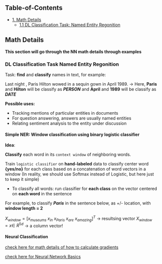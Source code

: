 ## Table-of-Contents

- [1. Math Details](#Math-Details)
  - [1.1 DL Classification Task: Named Entity Regonition](#DL-Classification-Task:-Named-Entity-Regonition)





## Math Details

**This section will go through the NN math details through examples**

### DL Classification Task Named Entity Regonition

Task: **find** and **classify** names in text, for example:

Last night , Paris Hilton wowed in a sequin gown in April 1989. ->  Here, **Paris** and **Hilton** will be classify as ***PERSON*** and **April** and **1989** will be classify as ***DATE***

**Possible uses:**

- Tracking mentions of particular entities in documents 
- For question answering, answers are usually named entities 
- Relating sentiment analysis to the entity under discussion

#### Simple NER: Window classification using binary logistic classifier

**Idea**:

**Classify** each word in its `context window` of neighboring words.

Train `logistic classifier` on **hand-labeled** data to classify center word **{yes/no}** for each class based on a concatenation of word vectors in a window (In reality, we should use Softmax instead of Logistic, but here just to keep it simple)

- To classify all words: run classifier for **each class** on the vector centered on **each word** in the sentence

For example, to classify ***Paris*** in the sentence below, as +/- location, with **window length = 2**

$X_{window} = [x_{museums} \ x_{in} \ x_{Paris} \ x_{are} \ x_{amazing}]^T$ -> resultsing vector  $X_{window} = x \in \ R^{5d}$  -> a column vector!

#### Neural Classification

[check here for math details of how to calculate gradients](https://web.stanford.edu/class/cs224n/slides/cs224n-2022-lecture03-neuralnets.pdf)

[check here for Neural Network Basics](https://github.com/JingruGong1023/Deep_Learning/blob/main/Neural%20Network%20Basics/Neural%20Networks%20and%20Deep%20Learning%20Notes.pdf)

















